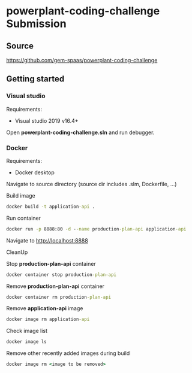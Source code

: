 # powerplant-coding-challenge Submission

## Source

<https://github.com/gem-spaas/powerplant-coding-challenge>

## Getting started

### Visual studio

Requirements:

- Visual studio 2019 v16.4+

Open **powerplant-coding-challenge.sln** and run debugger.

### Docker

Requirements:

- Docker desktop

Navigate to source directory (source dir includes .slm, Dockerfile, ...)

Build image

```cmd
docker build -t application-api .
```

Run container

```cmd
docker run -p 8888:80 -d --name production-plan-api application-api
```

Navigate to <http://localhost:8888>

CleanUp

Stop **production-plan-api** container

```cmd
docker container stop production-plan-api
```

Remove **production-plan-api** container

```cmd
docker container rm production-plan-api
```

Remove **application-api** image

```cmd
docker image rm application-api
```

Check image list

```cmd
docker image ls
```

Remove other recently added images during build

```cmd
docker image rm <image to be removed>
```
